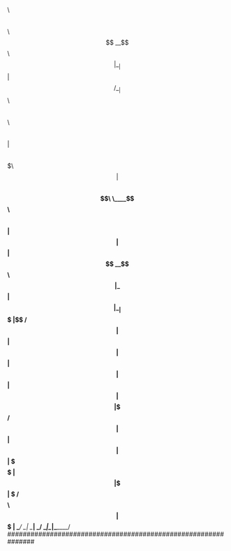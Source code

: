  $$$$$$\                               $$\       $$\ $$\       
$$  __$$\                              $$ |      \__|$$ |      
$$ /  \__| $$$$$$\  $$$$$$\ $$\    $$\ $$ |      $$\ $$$$$$$\  
$$ |$$$$\ $$  __$$\ \____$$\\$$\  $$  |$$ |      $$ |$$  __$$\ 
$$ |\_$$ |$$ |  \__|$$$$$$$ |\$$\$$  / $$ |      $$ |$$ |  $$ |
$$ |  $$ |$$ |     $$  __$$ | \$$$  /  $$ |      $$ |$$ |  $$ |
\$$$$$$  |$$ |     \$$$$$$$ |  \$  /   $$$$$$$$\ $$ |$$$$$$$  |
 \______/ \__|      \_______|   \_/    \________|\__|\_______/ 
###############################################################